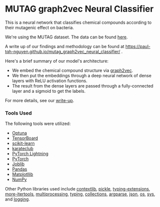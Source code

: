 # MUTAG graph2vec Neural Classifier

This is a neural network that classifies chemical compounds according to their mutagenic effect on bacteria.

We're using the MUTAG dataset. The data can be found [here](https://ls11-www.cs.tu-dortmund.de/staff/morris/graphkerneldatasets).

A write up of our findings and methodology can be found at https://paul-tqh-nguyen.github.io/mutag_graph2vec_neural_classifier/ .

Here's a brief summary of our model's architecture:
* We embed the chemical compound structure via [graph2vec](https://arxiv.org/abs/1707.05005).
* We then put the embeddings through a deep neural network of dense layers with ReLU activation functions. 
* The result from the dense layers are passed through a fully-connected layer and a sigmoid to get the labels.

For more details, see our [write-up](https://paul-tqh-nguyen.github.io/mutag_graph2vec_neural_classifier/). 

### Tools Used

The following tools were utilized:

- [Optuna](https://optuna.org/)
- [TensorBoard](https://www.tensorflow.org/tensorboard)
- [scikit-learn](https://scikit-learn.org/stable/)
- [karateclub](https://karateclub.readthedocs.io/en/latest/)
- [PyTorch Lightning](https://pytorch-lightning.readthedocs.io/en/latest/)
- [PyTorch](https://pytorch.org/)
- [Joblib](https://joblib.readthedocs.io/en/latest/)
- [Pandas](https://pandas.pydata.org/)
- [Matplotllib](https://matplotlib.org/)
- [NumPy](https://numpy.org/)

Other Python libraries used include [contextlib](https://docs.python.org/3/library/contextlib.html), [pickle](https://docs.python.org/3/library/pickle.html), [typing-extensions](https://pypi.org/project/typing-extensions/), [more-itertools](https://more-itertools.readthedocs.io/en/stable/), [multiprocessing](https://docs.python.org/3/library/multiprocessing.html), [typing](https://docs.python.org/3/library/typing.html), [collections](https://docs.python.org/3/library/collections.html), [argparse](https://docs.python.org/3/library/argparse.html), [json](https://docs.python.org/3/library/json.html), [os](https://docs.python.org/3/library/os.html), [sys](https://docs.python.org/3/library/sys.html), and [logging](https://docs.python.org/3/library/logging.html).